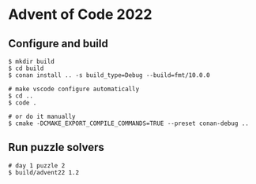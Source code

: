 # Advent of Code 2022

## Configure and build

```shell
$ mkdir build
$ cd build
$ conan install .. -s build_type=Debug --build=fmt/10.0.0

# make vscode configure automatically
$ cd ..
$ code .

# or do it manually
$ cmake -DCMAKE_EXPORT_COMPILE_COMMANDS=TRUE --preset conan-debug ..
```

## Run puzzle solvers

```shell
# day 1 puzzle 2
$ build/advent22 1.2
```
